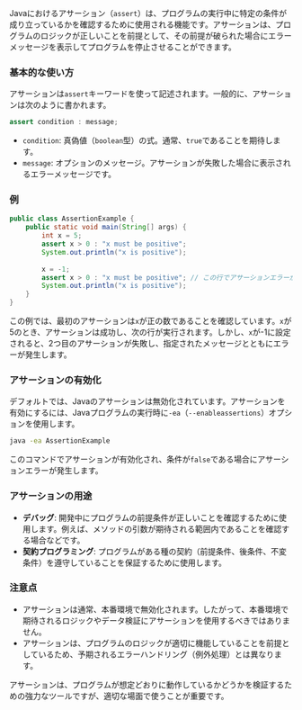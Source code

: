 Javaにおけるアサーション（`assert`）は、プログラムの実行中に特定の条件が成り立っているかを確認するために使用される機能です。アサーションは、プログラムのロジックが正しいことを前提として、その前提が破られた場合にエラーメッセージを表示してプログラムを停止させることができます。

### 基本的な使い方
アサーションは`assert`キーワードを使って記述されます。一般的に、アサーションは次のように書かれます。

```java
assert condition : message;
```

- `condition`: 真偽値（`boolean`型）の式。通常、`true`であることを期待します。
- `message`: オプションのメッセージ。アサーションが失敗した場合に表示されるエラーメッセージです。

### 例
```java
public class AssertionExample {
    public static void main(String[] args) {
        int x = 5;
        assert x > 0 : "x must be positive";
        System.out.println("x is positive");
        
        x = -1;
        assert x > 0 : "x must be positive"; // この行でアサーションエラーが発生
        System.out.println("x is positive");
    }
}
```

この例では、最初のアサーションは`x`が正の数であることを確認しています。`x`が5のとき、アサーションは成功し、次の行が実行されます。しかし、`x`が-1に設定されると、2つ目のアサーションが失敗し、指定されたメッセージとともにエラーが発生します。

### アサーションの有効化
デフォルトでは、Javaのアサーションは無効化されています。アサーションを有効にするには、Javaプログラムの実行時に`-ea`（`--enableassertions`）オプションを使用します。

```bash
java -ea AssertionExample
```

このコマンドでアサーションが有効化され、条件が`false`である場合にアサーションエラーが発生します。

### アサーションの用途
- **デバッグ**: 開発中にプログラムの前提条件が正しいことを確認するために使用します。例えば、メソッドの引数が期待される範囲内であることを確認する場合などです。
- **契約プログラミング**: プログラムがある種の契約（前提条件、後条件、不変条件）を遵守していることを保証するために使用します。

### 注意点
- アサーションは通常、本番環境で無効化されます。したがって、本番環境で期待されるロジックやデータ検証にアサーションを使用するべきではありません。
- アサーションは、プログラムのロジックが適切に機能していることを前提としているため、予期されるエラーハンドリング（例外処理）とは異なります。

アサーションは、プログラムが想定どおりに動作しているかどうかを検証するための強力なツールですが、適切な場面で使うことが重要です。
